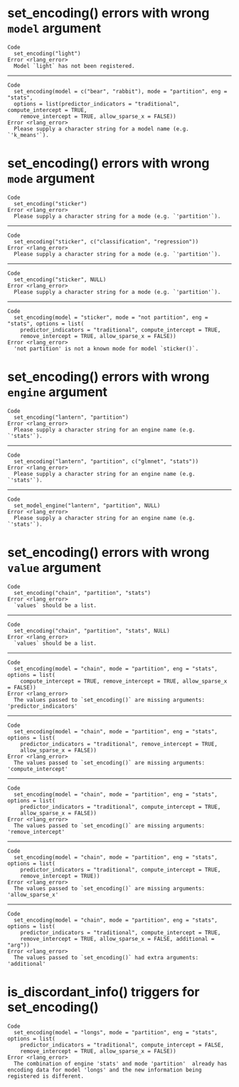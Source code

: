 # set_encoding() errors with wrong `model` argument

    Code
      set_encoding("light")
    Error <rlang_error>
      Model `light` has not been registered.

---

    Code
      set_encoding(model = c("bear", "rabbit"), mode = "partition", eng = "stats",
      options = list(predictor_indicators = "traditional", compute_intercept = TRUE,
        remove_intercept = TRUE, allow_sparse_x = FALSE))
    Error <rlang_error>
      Please supply a character string for a model name (e.g. `'k_means'`).

# set_encoding() errors with wrong `mode` argument

    Code
      set_encoding("sticker")
    Error <rlang_error>
      Please supply a character string for a mode (e.g. `'partition'`).

---

    Code
      set_encoding("sticker", c("classification", "regression"))
    Error <rlang_error>
      Please supply a character string for a mode (e.g. `'partition'`).

---

    Code
      set_encoding("sticker", NULL)
    Error <rlang_error>
      Please supply a character string for a mode (e.g. `'partition'`).

---

    Code
      set_encoding(model = "sticker", mode = "not partition", eng = "stats", options = list(
        predictor_indicators = "traditional", compute_intercept = TRUE,
        remove_intercept = TRUE, allow_sparse_x = FALSE))
    Error <rlang_error>
      'not partition' is not a known mode for model `sticker()`.

# set_encoding() errors with wrong `engine` argument

    Code
      set_encoding("lantern", "partition")
    Error <rlang_error>
      Please supply a character string for an engine name (e.g. `'stats'`).

---

    Code
      set_encoding("lantern", "partition", c("glmnet", "stats"))
    Error <rlang_error>
      Please supply a character string for an engine name (e.g. `'stats'`).

---

    Code
      set_model_engine("lantern", "partition", NULL)
    Error <rlang_error>
      Please supply a character string for an engine name (e.g. `'stats'`).

# set_encoding() errors with wrong `value` argument

    Code
      set_encoding("chain", "partition", "stats")
    Error <rlang_error>
      `values` should be a list.

---

    Code
      set_encoding("chain", "partition", "stats", NULL)
    Error <rlang_error>
      `values` should be a list.

---

    Code
      set_encoding(model = "chain", mode = "partition", eng = "stats", options = list(
        compute_intercept = TRUE, remove_intercept = TRUE, allow_sparse_x = FALSE))
    Error <rlang_error>
      The values passed to `set_encoding()` are missing arguments: 'predictor_indicators'

---

    Code
      set_encoding(model = "chain", mode = "partition", eng = "stats", options = list(
        predictor_indicators = "traditional", remove_intercept = TRUE,
        allow_sparse_x = FALSE))
    Error <rlang_error>
      The values passed to `set_encoding()` are missing arguments: 'compute_intercept'

---

    Code
      set_encoding(model = "chain", mode = "partition", eng = "stats", options = list(
        predictor_indicators = "traditional", compute_intercept = TRUE,
        allow_sparse_x = FALSE))
    Error <rlang_error>
      The values passed to `set_encoding()` are missing arguments: 'remove_intercept'

---

    Code
      set_encoding(model = "chain", mode = "partition", eng = "stats", options = list(
        predictor_indicators = "traditional", compute_intercept = TRUE,
        remove_intercept = TRUE))
    Error <rlang_error>
      The values passed to `set_encoding()` are missing arguments: 'allow_sparse_x'

---

    Code
      set_encoding(model = "chain", mode = "partition", eng = "stats", options = list(
        predictor_indicators = "traditional", compute_intercept = TRUE,
        remove_intercept = TRUE, allow_sparse_x = FALSE, additional = "arg"))
    Error <rlang_error>
      The values passed to `set_encoding()` had extra arguments: 'additional'

# is_discordant_info() triggers for set_encoding()

    Code
      set_encoding(model = "longs", mode = "partition", eng = "stats", options = list(
        predictor_indicators = "traditional", compute_intercept = FALSE,
        remove_intercept = TRUE, allow_sparse_x = FALSE))
    Error <rlang_error>
      The combination of engine 'stats' and mode 'partition'  already has encoding data for model 'longs' and the new information being registered is different.

